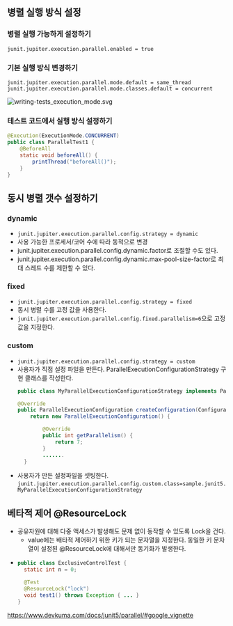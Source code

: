 ## 병렬 실행 방식 설정
### 병렬 실행 가능하게 설정하기
~~~
junit.jupiter.execution.parallel.enabled = true
~~~
### 기본 실행 방식 변경하기
~~~
junit.jupiter.execution.parallel.mode.default = same_thread
junit.jupiter.execution.parallel.mode.classes.default = concurrent
~~~
![writing-tests_execution_mode.svg](../image/writing-tests_execution_mode.svg.svg)

### 테스트 코드에서 실행 방식 설정하기
~~~java
@Execution(ExecutionMode.CONCURRENT)
public class ParallelTest1 {
    @BeforeAll
    static void beforeAll() {
        printThread("beforeAll()");
    }
}
~~~

## 동시 병렬 갯수 설정하기
### dynamic
- `junit.jupiter.execution.parallel.config.strategy = dynamic`
- 사용 가능한 프로세서/코어 수에 따라 동적으로 변경
- junit.jupiter.execution.parallel.config.dynamic.factor로 조절할 수도 있다.
- junit.jupiter.execution.parallel.config.dynamic.max-pool-size-factor로 최대 스레드 수를 제한할 수 있다.
### fixed
- `junit.jupiter.execution.parallel.config.strategy = fixed`
- 동시 병렬 수를 고정 값을 사용한다. 
- `junit.jupiter.execution.parallel.config.fixed.parallelism=6`으로 고정값을 지정한다.
### custom
- `junit.jupiter.execution.parallel.config.strategy = custom`
- 사용자가 직접 설정 파일을 만든다. ParallelExecutionConfigurationStrategy 구현 클래스를 작성한다.
    ~~~java
    public class MyParallelExecutionConfigurationStrategy implements ParallelExecutionConfigurationStrategy {

    @Override
    public ParallelExecutionConfiguration createConfiguration(ConfigurationParameters configurationParameters) {
        return new ParallelExecutionConfiguration() {

            @Override
            public int getParallelism() {
                return 7;
            }
            .......
      }
    ~~~
- 사용자가 만든 설정파일을 셋팅한다. `junit.jupiter.execution.parallel.config.custom.class=sample.junit5.MyParallelExecutionConfigurationStrategy`

## 베타적 제어 @ResourceLock
- 공유자원에 대해 다중 액세스가 발생해도 문제 없이 동작할 수 있도록 Lock을 건다.
  - value에는 배타적 제어하기 위한 키가 되는 문자열을 지정한다. 동일한 키 문자열이 설정된 @ResourceLock에 대해서만 동기화가 발생한다. 
- ~~~java
  public class ExclusiveControlTest {
    static int n = 0;

    @Test
    @ResourceLock("lock")
    void test1() throws Exception { ... }
  }
  ~~~  
https://www.devkuma.com/docs/junit5/parallel/#google_vignette
